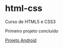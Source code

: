 # html-css
 Curso de HTML5 e CSS3

Primeiro projeto concluido

 <a href="https://https://jarbasaj.github.io/projeto-android/index.html">Projeto Android</a>
